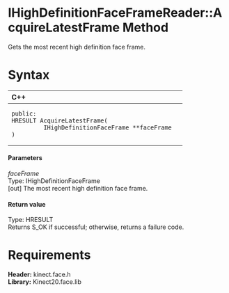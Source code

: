 IHighDefinitionFaceFrameReader::AcquireLatestFrame Method  
=========================================================  

Gets the most recent high definition face frame. <span id="syntaxSection"></span>

Syntax  
======  

<table>
<colgroup>
<col width="100%" />
</colgroup>
<thead>
<tr class="header">
<th align="left">C++</th>
</tr>
</thead>
<tbody>
<tr class="odd">
<td align="left"><pre><code>public:  
HRESULT AcquireLatestFrame(  
         IHighDefinitionFaceFrame **faceFrame  
)</code></pre></td>
</tr>
</tbody>
</table>

<span id="ID4EG"></span>
#### Parameters  

*faceFrame*    
Type: IHighDefinitionFaceFrame  
[out] The most recent high definition face frame.  

<span id="ID4EP"></span>
#### Return value  

Type: HRESULT  
Returns S\_OK if successful; otherwise, returns a failure code.  

<span id="requirements"></span>

Requirements  
============  

**Header:** kinect.face.h  
**Library:** Kinect20.face.lib  



<!--Please do not edit the data in the comment block below.-->
<!--
TOCTitle : AcquireLatestFrame Method
RLTitle : IHighDefinitionFaceFrameReader::AcquireLatestFrame Method
KeywordK : AcquireLatestFrame method
KeywordK : IHighDefinitionFaceFrameReader::AcquireLatestFrame method
KeywordF : IHighDefinitionFaceFrameReader::AcquireLatestFrame
KeywordF : AcquireLatestFrame
KeywordF : Microsoft.Kinect.face.IHighDefinitionFaceFrameReader.AcquireLatestFrame(IHighDefinitionFaceFrame@)
KeywordA : M:Microsoft.Kinect.face.IHighDefinitionFaceFrameReader.AcquireLatestFrame(IHighDefinitionFaceFrame@)
AssetID : M:Microsoft.Kinect.face.IHighDefinitionFaceFrameReader.AcquireLatestFrame(IHighDefinitionFaceFrame@)
Locale : en-us
CommunityContent : 1
APIType : Managed
APILocation : 
APIName : Microsoft.Kinect.face.IHighDefinitionFaceFrameReader::AcquireLatestFrame
TargetOS : Windows
TopicType : kbSyntax
DevLang : C++
DocSet : K4Wv2
ProjType : K4Wv2Proj
Technology : Kinect for Windows
Product : Kinect for Windows SDK v2
productversion : 20
-->
